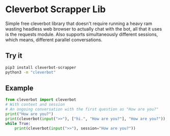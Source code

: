 # Cleverbot Scrapper Lib

Simple free cleverbot library that doesn't require running a heavy ram wasting headless web browser to actually chat with the bot, all that it uses is the requests module. Also supports simultaneously different sessions, which means, different parallel conversations.

## Try it
```bash
pip3 install cleverbot-scrapper
python3 -m "cleverbot"
```

## Example
```python
from cleverbot import cleverbot
# With context and session
# An ongoing conversation with the first question as "How are you?"
print("How are you?")
print(cleverbot(input(">>"), ["hi.", "How are you?"], "How are you?"))
while True:
    print(cleverbot(input(">>"), session="How are you?"))

```

